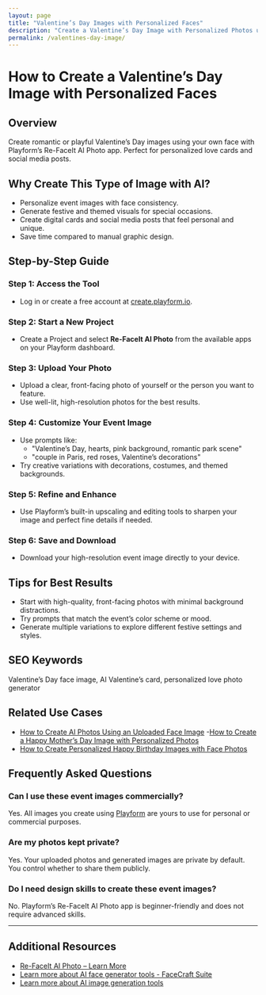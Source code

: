 ```yaml
---
layout: page
title: "Valentine’s Day Images with Personalized Faces"
description: "Create a Valentine’s Day Image with Personalized Photos using AI- Unlimited Free"
permalink: /valentines-day-image/
---
```


# How to Create a Valentine’s Day Image with Personalized Faces

## Overview

Create romantic or playful Valentine’s Day images using your own face with Playform’s Re-FaceIt AI Photo app. Perfect for personalized love cards and social media posts.

## Why Create This Type of Image with AI?

- Personalize event images with face consistency.
- Generate festive and themed visuals for special occasions.
- Create digital cards and social media posts that feel personal and unique.
- Save time compared to manual graphic design.

## Step-by-Step Guide

### Step 1: Access the Tool
- Log in or create a free account at [create.playform.io](https://create.playform.io).

### Step 2: Start a New Project
- Create a Project and select **Re-FaceIt AI Photo** from the available apps on your Playform dashboard.

### Step 3: Upload Your Photo
- Upload a clear, front-facing photo of yourself or the person you want to feature.
- Use well-lit, high-resolution photos for the best results.

### Step 4: Customize Your Event Image
- Use prompts like:
  - "Valentine’s Day, hearts, pink background, romantic park scene"
  - "couple in Paris, red roses, Valentine’s decorations"
- Try creative variations with decorations, costumes, and themed backgrounds.

### Step 5: Refine and Enhance
- Use Playform’s built-in upscaling and editing tools to sharpen your image and perfect fine details if needed.

### Step 6: Save and Download
- Download your high-resolution event image directly to your device.

## Tips for Best Results

- Start with high-quality, front-facing photos with minimal background distractions.
- Try prompts that match the event’s color scheme or mood.
- Generate multiple variations to explore different festive settings and styles.

## SEO Keywords
Valentine’s Day face image, AI Valentine’s card, personalized love photo generator

## Related Use Cases

- [How to Create AI Photos Using an Uploaded Face Image](./generate-ai-photos.md)
-[How to Create a Happy Mother’s Day Image with Personalized Photos](./use-cases/happy-mothers-day-image.md)
- [How to Create Personalized Happy Birthday Images with Face Photos](./happy-birthday-image.md)



## Frequently Asked Questions

### Can I use these event images commercially?
Yes. All images you create using [Playform](https://www.playform.io/ai-photo-generator) are yours to use for personal or commercial purposes.

### Are my photos kept private?
Yes. Your uploaded photos and generated images are private by default. You control whether to share them publicly.

### Do I need design skills to create these event images?
No. Playform’s Re-FaceIt AI Photo app is beginner-friendly and does not require advanced skills.

---

## Additional Resources

- [Re-FaceIt AI Photo – Learn More](https://www.playform.io/ai-photo-generator)
- [Learn more about AI face generator tools  - FaceCraft Suite](https://create.playform.io/face-craft)
- [Learn more about AI image generation tools](https://create.playform.io/ai-image-generators)

